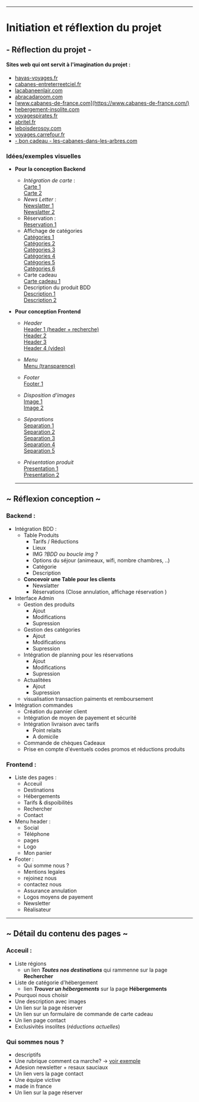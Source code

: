 ***
# Initiation et réflextion du projet

##  - Réflection du projet -
#### Sites web qui ont servit à l'imagination du projet :
- [havas-voyages.fr](https://www.havas-voyages.fr/)
- [cabanes-entreterreetciel.fr](https://www.cabanes-entreterreetciel.fr/)
- [lacabaneenlair.com](https://www.lacabaneenlair.com/fr/)
- [abracadaroom.com](https://www.abracadaroom.com/fr/ )
- [www.cabanes-de-france.com](https://www.cabanes-de-france.com/)
- [hebergement-insolite.com](https://www.hebergement-insolite.com)
- [voyagespirates.fr](https://www.voyagespirates.fr/destinations)
- [abritel.fr](https://www.abritel.fr/guides-voyage/type-de-vacances/insolite)
- [leboisderosoy.com](https://www.leboisderosoy.com/)
- [voyages.carrefour.fr](https://voyages.carrefour.fr/)
- [- bon cadeau - les-cabanes-dans-les-arbres.com](https://www.les-cabanes-dans-les-arbres.com/cabane-bon-cadeau.html)

### Idées/exemples visuelles
- **Pour la conception Backend** 
    - _Intégration de carte_ :  
    [Carte 1](https://www.dropbox.com/s/s4cnl3l2qvfgboi/Sans-titre-3.jpg?dl=0)  
    [Carte 2](https://www.dropbox.com/s/brj5jbu1foekqop/Sans-titre-8.jpg?dl=0)
    - _News Letter_ :   
    [Newslatter 1](https://www.dropbox.com/s/4vtxkayzxulbiqm/newslatter.PNG?dl=0)  
    [Newslatter 2](https://www.dropbox.com/s/271hakk38yga92v/Sans-titre-13.jpg?dl=0)
    - Réservation :  
    [Reservation 1](https://www.dropbox.com/s/kfufgyusvqhb80j/Sans-titre-7.jpg?dl=0)
    - Affichage de catégories  
    [Catégories 1](https://www.dropbox.com/s/4qeaj1k5og03w46/Sans-titre-15.jpg?dl=0)  
    [Catégories 2](https://www.dropbox.com/s/w4br34g3w6hd1jc/Capture1.PNG?dl=0)  
    [Catégories 3](https://www.dropbox.com/s/tlbvb0swekrm4nd/Sans-titre-2.jpg?dl=0)  
    [Catégories 4](https://www.dropbox.com/s/19ac0ou7sk8gqvj/Sans-titre-4.jpg?dl=0)  
    [Catégories 5](https://www.dropbox.com/s/30db4kv7zobycvq/Sans-titre-9.jpg?dl=0)  
    [Catégories 6](https://www.dropbox.com/s/cgfacgnqtqe8kqm/Sans-titre-10.jpg?dl=0)
    - Carte cadeau   
    [Carte cadeau 1](https://www.dropbox.com/s/qbk6wh4rnewmoze/Carte%20cadeaux.PNG?dl=0)
    - Description du produit BDD  
    [Description 1](https://www.dropbox.com/s/a6fdwzh2ohoybc1/Capture3.PNG?dl=0)  
    [Description 2](https://www.dropbox.com/s/utqf9airwwvlz2e/Capture8.PNG?dl=0)

- **Pour conception Frontend**
    - _Header_   
    [Header 1 (header + recherche)](https://www.dropbox.com/s/nbtm50lz994ckfs/Capture.PNG?dl=0)  
    [Header 2](Img_inspiration/Capture6.PNG)  
    [Header 3](https://www.dropbox.com/s/7owd2cesddjsknp/Sans-titre-12.jpg?dl=0)  
    [Header 4 (video)](https://www.dropbox.com/s/7na6p9dsiuszpe1/video-header.jpg?dl=0)
    - _Menu_   
    [Menu (transparence)](https://www.dropbox.com/s/900zh58i5pgifgn/over%20transparance.PNG?dl=0)  
    - _Footer_  
    [Footer 1](https://www.dropbox.com/s/348imdgk4mvdhmw/footer.jpg?dl=0)
    - _Disposition d'images_  
    [Image 1](https://www.dropbox.com/s/posoupgrxcygjbd/Capture4.PNG?dl=0)  
    [Image 2](https://www.dropbox.com/s/4lj0g7oelqw576j/Capture4-1.PNG?dl=0)
    - _Séparations_  
    [Separation 1](https://www.dropbox.com/s/fh2xxrp3vlqww2w/Capture5.PNG?dl=0)  
    [Separation 2](https://www.dropbox.com/s/r94mcsf411s6noa/Capture7.PNG?dl=0)  
    [Separation 3](https://www.dropbox.com/s/zh1qaaxsaxe1pfa/Capture10.PNG?dl=0)  
    [Separation 4](https://www.dropbox.com/s/cpd77n4ssy5bw02/Capture11.PNG?dl=0)  
    [Separation 5](https://www.dropbox.com/s/9ubjnv8dznffrxf/Capture12.PNG?dl=0)

    - _Présentation produit_  
    [Presentation 1](https://www.dropbox.com/s/y77a98dj3qxriuz/pr%C3%A9sentation%20cabane.PNG?dl=0)  
    [Presentation 2](https://www.dropbox.com/s/ttgimv06k03q9hd/Sans-titre-6.jpg?dl=0)
    ***

##  ~ Réflexion conception ~
### Backend :
- Intégration BDD : 
    - Table Produits
        * Tarifs / Réductions
        * Lieux
        * IMG _?BDD ou boucle img ?_
        * Options du séjour (animeaux, wifi, nombre chambres, ..)
        * Catégorie
        * Description
    - **Concevoir une Table pour les clients**
        * Newslatter
        * Réservations (Close annulation, affichage réservation )
- Interface Admin
    - Gestion des produits
        * Ajout
        * Modifications
        * Supression
    - Gestion des catégories
        * Ajout
        * Modifications
        * Supression
    - Intégration de planning pour les réservations 
        * Ajout
        * Modifications
        * Supression
    - Actualitées
        * Ajout
        * Supression
    - visualisation transaction paiments et remboursement
- Intégration commandes
    - Création du pannier client
    - Intégration de moyen de payement et sécurité
    - Intégration livraison avec tarifs
        * Point relaits
        * A domicile
    - Commande de chèques Cadeaux
    - Prise en compte d'éventuels codes promos et réductions produits
    
### Frontend :
- Liste des pages :
    - Acceuil
    - Destinations
    - Hébergements
    - Tarifs & dispoibilités
    - Rechercher
    - Contact   
- Menu header :
    - Social
    - Téléphone
    - pages 
    - Logo
    - Mon panier
- Footer :
    - Qui somme nous ?
    - Mentions legales
    - rejoinez nous
    - contactez nous
    - Assurance annulation
    - Logos moyens de payement
    - Newsletter
    - Réalisateur
***
## ~ Détail du contenu des pages ~
### Acceuil :
- Liste régions
    - un lien _**Toutes nos destinations**_ qui rammenne sur la page **Rechercher** 
- Liste de catégorie d'hébergement 
    - lien _**Trouver un hébergements**_ sur la page **Hébergements**
- Pourquoi nous choisir
- Une description avec images
- Un lien sur la page réserver 
- Un lien sur un formulaire de commande de carte cadeau
- Un lien page contact
- Exclusivités insolites (_réductions actuelles_)

### Qui sommes nous ?
- descriptifs
- Une rubrique comment ca marche? -> [voir exemple](https://www.abracadaroom.com/fr/commercialiser-location-insolite/)
- Adesion newsletter + resaux sauciaux
- Un lien vers la page contact
- Une équipe victive
- made in france 
- Un lien sur la page réserver 


